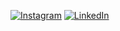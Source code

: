 [![Instagram](https://img.shields.io/badge/Instagram-%23E4405F.svg?logo=Instagram&logoColor=white)](https://instagram.com/son1c_sp) [![LinkedIn](https://img.shields.io/badge/LinkedIn-%230077B5.svg?logo=linkedin&logoColor=white)](https://linkedin.com/in/zurasound) 
